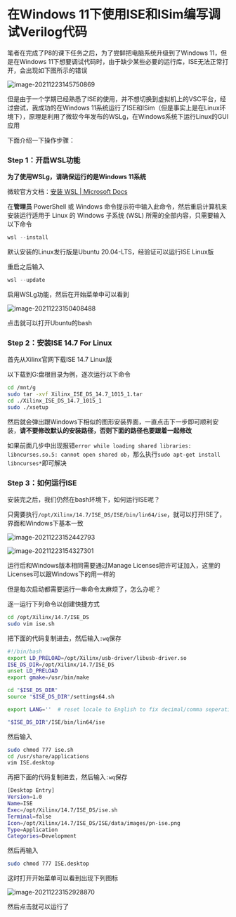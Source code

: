 # 在Windows 11下使用ISE和ISim编写调试Verilog代码

笔者在完成了P8的课下任务之后，为了尝鲜把电脑系统升级到了Windows 11，但是在Windows 11下想要调试代码时，由于缺少某些必要的运行库，ISE无法正常打开，会出现如下图所示的错误

![image-20211223145750869](C:\Users\Lenovo\AppData\Roaming\Typora\typora-user-images\image-20211223145750869.png)

但是由于一个学期已经熟悉了ISE的使用，并不想切换到虚拟机上的VSC平台，经过尝试，我成功的在Windows 11系统运行了ISE和ISim（但是事实上是在Linux环境下），原理是利用了微软今年发布的WSLg，在Windows系统下运行Linux的GUI应用

下面介绍一下操作步骤：

### Step 1：开启WSL功能

**为了使用WSLg，请确保运行的是Windows 11系统**

微软官方文档：[安装 WSL | Microsoft Docs](https://docs.microsoft.com/zh-cn/windows/wsl/install)

在**管理员** PowerShell 或 Windows 命令提示符中输入此命令，然后重启计算机来安装运行适用于 Linux 的 Windows 子系统 (WSL) 所需的全部内容，只需要输入以下命令

```powershell
wsl --install
```

默认安装的Linux发行版是Ubuntu 20.04-LTS，经验证可以运行ISE Linux版

重启之后输入

```powershell
wsl --update
```

启用WSLg功能，然后在开始菜单中可以看到

![image-20211223150408488](C:\Users\Lenovo\AppData\Roaming\Typora\typora-user-images\image-20211223150408488.png)

点击就可以打开Ubuntu的bash

### Step 2：安装ISE 14.7 For Linux

首先从Xilinx官网下载ISE 14.7 Linux版

以下载到G:盘根目录为例，逐次运行以下命令

```bash
cd /mnt/g
sudo tar -xvf Xilinx_ISE_DS_14.7_1015_1.tar
cd ./Xilinx_ISE_DS_14.7_1015_1
sudo ./xsetup
```

然后就会弹出跟Windows下相似的图形安装界面，一直点击下一步即可顺利安装，**请不要修改默认的安装路径，否则下面的路径也要跟着一起修改**

如果前面几步中出现报错`error while loading shared libraries: libncurses.so.5: cannot open shared ob`，那么执行`sudo apt-get install libncurses*`即可解决

### Step 3：如何运行ISE

安装完之后，我们仍然在bash环境下，如何运行ISE呢？

只需要执行`/opt/Xilinx/14.7/ISE_DS/ISE/bin/lin64/ise`，就可以打开ISE了，界面和Windows下基本一致

![image-20211223152442793](C:\Users\Lenovo\AppData\Roaming\Typora\typora-user-images\image-20211223152442793.png)

![image-20211223154327301](C:\Users\Lenovo\AppData\Roaming\Typora\typora-user-images\image-20211223154327301.png)

运行后和Windows版本相同需要通过Manage Licenses把许可证加入，这里的Licenses可以跟Windows下的用一样的

但是每次启动都需要运行一串命令太麻烦了，怎么办呢？

逐一运行下列命令以创建快捷方式

```bash
cd /opt/Xilinx/14.7/ISE_DS
sudo vim ise.sh
```

把下面的代码复制进去，然后输入`:wq`保存

```bash
#!/bin/bash
export LD_PRELOAD=/opt/Xilinx/usb-driver/libusb-driver.so
ISE_DS_DIR=/opt/Xilinx/14.7/ISE_DS
unset LD_PRELOAD
export gmake=/usr/bin/make

cd "$ISE_DS_DIR"
source "$ISE_DS_DIR"/settings64.sh

export LANG=''  # reset locale to English to fix decimal/comma seperation

"$ISE_DS_DIR"/ISE/bin/lin64/ise
```

然后输入

```bash
sudo chmod 777 ise.sh
cd /usr/share/applications
vim ISE.desktop
```

再把下面的代码复制进去，然后输入`:wq`保存

```bash
[Desktop Entry]
Version=1.0
Name=ISE
Exec=/opt/Xilinx/14.7/ISE_DS/ise.sh
Terminal=false
Icon=/opt/Xilinx/14.7/ISE_DS/ISE/data/images/pn-ise.png
Type=Application
Categories=Development
```

然后再输入

```bash
sudo chmod 777 ISE.desktop
```

这时打开开始菜单可以看到出现下列图标

![image-20211223152928870](C:\Users\Lenovo\AppData\Roaming\Typora\typora-user-images\image-20211223152928870.png)

然后点击就可以运行了
